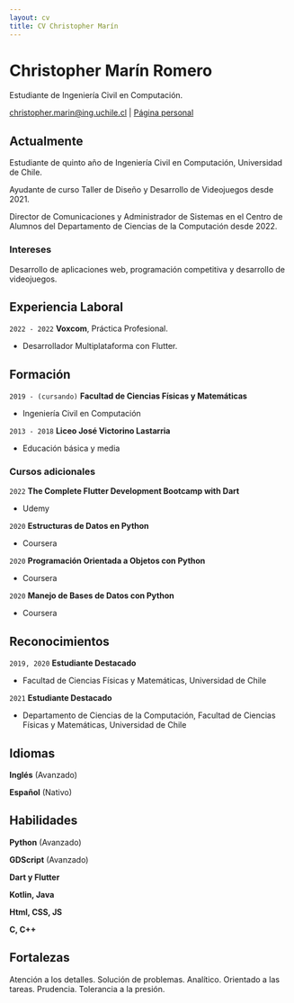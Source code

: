 ```yaml
---
layout: cv
title: CV Christopher Marín
---
```

# Christopher Marín Romero
Estudiante de Ingeniería Civil en Computación.

<div id="webaddress">
<a href="christopher.marin@ing.uchile.cl">christopher.marin@ing.uchile.cl</a>
| <a href="https://puntito.cl/">Página personal</a>
</div>


## Actualmente

Estudiante de quinto año de Ingeniería Civil en Computación, Universidad de Chile.

Ayudante de curso Taller de Diseño y Desarrollo de Videojuegos desde 2021.

Director de Comunicaciones y Administrador de Sistemas en el Centro de Alumnos del Departamento de Ciencias de la Computación desde 2022.

### Intereses

Desarrollo de aplicaciones web, programación competitiva y desarrollo de videojuegos.

## Experiencia Laboral

`2022 - 2022`
__Voxcom__, Práctica Profesional.

- Desarrollador Multiplataforma con Flutter.

## Formación

`2019 - (cursando)`
__Facultad de Ciencias Físicas y Matemáticas__ 

- Ingeniería Civil en Computación

`2013 - 2018`
__Liceo José Victorino Lastarria__

- Educación básica y media

<!-- Ocultar

`2007 - 2012`
__Colegio Marquel__

- Educación básica
-->

### Cursos adicionales

`2022`
__The Complete Flutter Development Bootcamp with Dart__

- Udemy

`2020`
__Estructuras de Datos en Python__

- Coursera

`2020`
__Programación Orientada a Objetos con Python__

- Coursera

`2020`
__Manejo de Bases de Datos con Python__

- Coursera


## Reconocimientos

`2019, 2020`
__Estudiante Destacado__

- Facultad de Ciencias Físicas y Matemáticas, Universidad de Chile

`2021`
__Estudiante Destacado__

- Departamento de Ciencias de la Computación, Facultad de Ciencias Físicas y Matemáticas, Universidad de Chile

## Idiomas

__Inglés__ (Avanzado)

__Español__ (Nativo)

## Habilidades

__Python__ (Avanzado)

__GDScript__ (Avanzado)

__Dart y Flutter__

__Kotlin, Java__

__Html, CSS, JS__

__C, C++__

## Fortalezas

Atención a los detalles. Solución de problemas. Analítico. Orientado a las tareas. Prudencia. Tolerancia a la presión.
